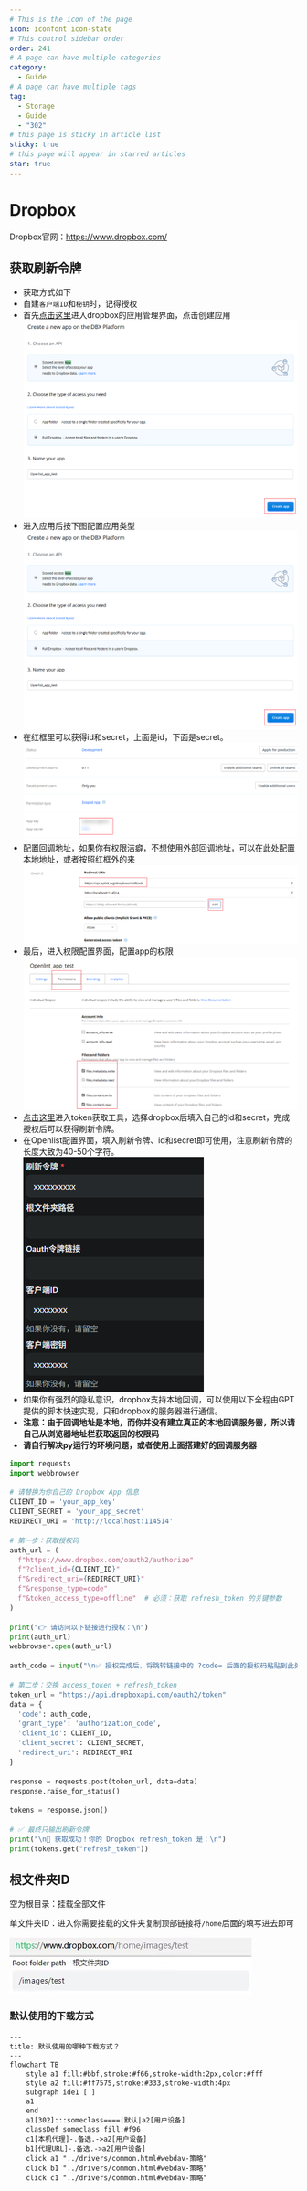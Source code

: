```yaml
---
# This is the icon of the page
icon: iconfont icon-state
# This control sidebar order
order: 241
# A page can have multiple categories
category:
  - Guide
# A page can have multiple tags
tag:
  - Storage
  - Guide
  - "302"
# this page is sticky in article list
sticky: true
# this page will appear in starred articles
star: true
---
```


# Dropbox

Dropbox官网：https://www.dropbox.com/



## **获取刷新令牌**
  - 获取方式如下
  - 自建`客户端ID`和`秘钥`时，记得授权
  - 首先[点击这里](https://www.dropbox.com/developers/apps?_tk=pilot_lp&_ad=topbar4&_camp=myapps)进入dropbox的应用管理界面，点击创建应用
  ![进入界面](/img/drivers/dropbox/2.png)
  - 进入应用后按下图配置应用类型
  ![应用类型](/img/drivers/dropbox/2.png)
  - 在红框里可以获得id和secret，上面是id，下面是secret。
  ![参数位置](/img/drivers/dropbox/6.png)
  - 配置回调地址，如果你有权限洁癖，不想使用外部回调地址，可以在此处配置本地地址，或者按照红框外的来
  ![回调地址](/img/drivers/dropbox/3.png)
  - 最后，进入权限配置界面，配置app的权限
  ![权限配置](/img/drivers/dropbox/4.png)
  - [点击这里](https://api.oplist.org/)进入token获取工具，选择dropbox后填入自己的id和secret，完成授权后可以获得刷新令牌。
  - 在Openlist配置界面，填入刷新令牌、id和secret即可使用，注意刷新令牌的长度大致为40-50个字符。
  ![openlist配置](/img/drivers/dropbox/5.png)
  - 如果你有强烈的隐私意识，dropbox支持本地回调，可以使用以下全程由GPT提供的脚本快速实现，只和dropbox的服务器进行通信。
  - **注意：由于回调地址是本地，而你并没有建立真正的本地回调服务器，所以请自己从浏览器地址栏获取返回的权限码**
  - **请自行解决py运行的环境问题，或者使用上面搭建好的回调服务器**
  ```python
  import requests
  import webbrowser

  # 请替换为你自己的 Dropbox App 信息
  CLIENT_ID = 'your_app_key'
  CLIENT_SECRET = 'your_app_secret'
  REDIRECT_URI = 'http://localhost:114514'

  # 第一步：获取授权码
  auth_url = (
    f"https://www.dropbox.com/oauth2/authorize"
    f"?client_id={CLIENT_ID}"
    f"&redirect_uri={REDIRECT_URI}"
    f"&response_type=code"
    f"&token_access_type=offline"  # 必须：获取 refresh_token 的关键参数
  )

  print("👉 请访问以下链接进行授权：\n")
  print(auth_url)
  webbrowser.open(auth_url)

  auth_code = input("\n✅ 授权完成后，将跳转链接中的 ?code= 后面的授权码粘贴到此处：\n> ").strip()

  # 第二步：交换 access_token + refresh_token
  token_url = "https://api.dropboxapi.com/oauth2/token"
  data = {
    'code': auth_code,
    'grant_type': 'authorization_code',
    'client_id': CLIENT_ID,
    'client_secret': CLIENT_SECRET,
    'redirect_uri': REDIRECT_URI
  }

  response = requests.post(token_url, data=data)
  response.raise_for_status()

  tokens = response.json()

  # ✅ 最终只输出刷新令牌
  print("\n🎉 获取成功！你的 Dropbox refresh_token 是：\n")
  print(tokens.get("refresh_token"))
  ```

## **根文件夹ID**

空为根目录：挂载全部文件

单文件夹ID：进入你需要挂载的文件夹复制顶部链接将`/home`后面的填写进去即可

![](/img/drivers/dropbox/folder_id.png)




### **默认使用的下载方式**


```mermaid
---
title: 默认使用的哪种下载方式？
---
flowchart TB
    style a1 fill:#bbf,stroke:#f66,stroke-width:2px,color:#fff
    style a2 fill:#ff7575,stroke:#333,stroke-width:4px
    subgraph ide1 [ ]
    a1
    end
    a1[302]:::someclass====|默认|a2[用户设备]
    classDef someclass fill:#f96
    c1[本机代理]-.备选.->a2[用户设备]
    b1[代理URL]-.备选.->a2[用户设备]
    click a1 "../drivers/common.html#webdav-策略"
    click b1 "../drivers/common.html#webdav-策略"
    click c1 "../drivers/common.html#webdav-策略"
```
